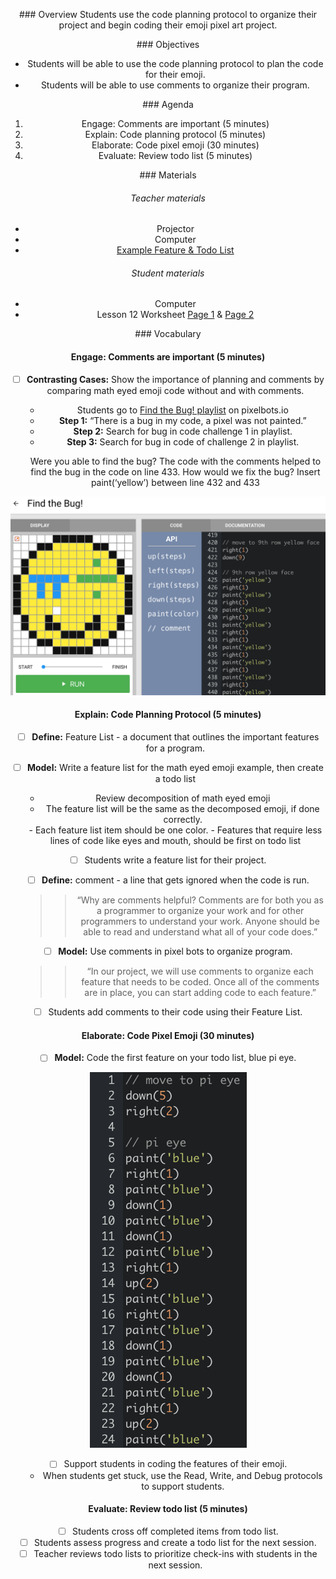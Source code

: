 <header title='Lesson 12: Coding Pixel Emojis' subtitle='plugged' bgColor='#C2DACC'/>

<notable>

<iconp src='/icons/activity.png'>### Overview</iconp>
Students use the code planning protocol to organize their project and begin coding their emoji pixel art project.



<iconp src='/icons/objectives.png'>### Objectives</iconp>

- Students will be able to use the code planning protocol to plan the code for their emoji.
- Students will be able to use comments to organize their program.


<iconp src='/icons/agenda.png'>### Agenda</iconp>

1. Engage: Comments are important (5 minutes)
2. Explain: Code planning protocol (5 minutes)
3. Elaborate: Code pixel emoji (30 minutes)
4. Evaluate: Review todo list (5 minutes)




<note>

<iconp src='/icons/materials.png'>### Materials</iconp>

###### Teacher materials
- Projector
- Computer
- [Example Feature & Todo List][example]

###### Student materials
- Computer
- Lesson 12 Worksheet [Page 1][worksheet1] & [Page 2][worksheet2]


<iconp src='/icons/vocab.png'>### Vocabulary</iconp>

</note>

#### Engage: Comments are important (5 minutes)
- [ ] **Contrasting Cases:** Show the importance of planning and comments by comparing math eyed emoji code without and with comments.
  - Students go to [Find the Bug! playlist][playlist] on pixelbots.io
  - **Step 1:** “There is a bug in my code, a pixel was not painted.”
  - **Step 2:**  Search for bug in code challenge 1 in playlist.
  - **Step 3:** Search for bug in code of challenge 2 in playlist.

  <iconp type='question'>Were you able to find the bug?</iconp>
  <iconp type='answer'>The code with the comments helped to find the bug in the code on line 433.</iconp>
  <iconp type='question'>How would we fix the bug?</iconp>
  <iconp type='answer'>Insert paint(‘yellow’) between line 432 and 433</iconp>

![debug](./images/debug.png)

#### Explain: Code Planning Protocol (5 minutes)

- [ ] **Define:** Feature List - a document that outlines the important features for a program.

- [ ] **Model:** Write a feature list for the math eyed emoji example, then create a todo list
  - Review decomposition of math eyed emoji
  - The feature list will be the same as the decomposed emoji, if done correctly.

  <note type="tip" title="Tip">
  - Each feature list item should be one color.
  - Features that require less lines of code like eyes and mouth,
    should be first on todo list
  </note>

- [ ] Students write a feature list for their project.

- [ ] **Define:** comment - a line that gets ignored when the code is run.
  >> “Why are comments helpful? Comments are for both you as a programmer to organize your work and for other programmers to understand your work. Anyone should be able to read and understand what all of your code does.”

- [ ] **Model:** Use comments in pixel bots to organize program.
  >> “In our project, we will use comments to organize each feature that needs to be coded. Once all of the comments are in place, you can start adding code to each feature.”

- [ ] Students add comments to their code using their Feature List.

#### Elaborate: Code Pixel Emoji (30 minutes)

- [ ] **Model:** Code the first feature on your todo list, blue pi eye.

![pi eye code](./images/pieyecode.png)

- [ ] Support students in coding the features of their emoji.
  - When students get stuck, use the Read, Write, and Debug protocols to support students.

#### Evaluate: Review todo list (5 minutes)

- [ ] Students cross off completed items from todo list.
- [ ] Students assess progress and create a todo list for the next session.
- [ ] Teacher reviews todo lists to prioritize check-ins with students in the next session.

</notable>

[debug]: ../images/debug.png
[example]: https://drive.google.com/file/d/0BzdzqwuMjqy2NjFhZm5QZm1QeVk/view
[pi eye code]: ../images/pieyecode.png
[playlist]: http://www.pixelbots.io/XB4GZ
[worksheet1]: ../../worksheets/lesson12-worksheet1-1.pdf
[worksheet2]: ../../worksheets/lesson12-worksheet1-2.pdf
